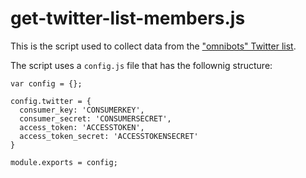 # get-twitter-list-members.js

This is the script used to collect data from the ["omnibots" Twitter list](twitter.com/botALLY/lists/omnibots).

The script uses a `config.js` file that has the follownig structure:

```
var config = {};

config.twitter = {
  consumer_key: 'CONSUMERKEY',
  consumer_secret: 'CONSUMERSECRET',
  access_token: 'ACCESSTOKEN',
  access_token_secret: 'ACCESSTOKENSECRET'
}

module.exports = config;
```